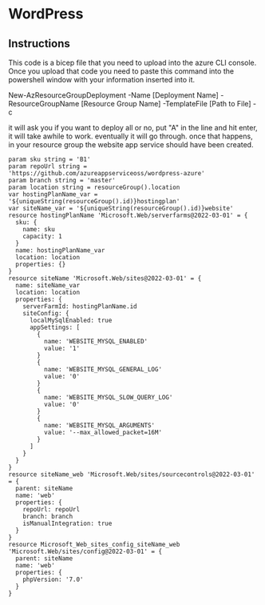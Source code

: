 # WordPress

## Instructions

This code is a bicep file that you need to upload into the azure CLI console.
Once you upload that code you need to paste this command into the powershell window with your information inserted into it. 

New-AzResourceGroupDeployment -Name [Deployment Name] -ResourceGroupName [Resource Group Name] -TemplateFile [Path to File] -c

it will ask you if you want to deploy all or no, put "A" in the line and hit enter, it will take awhile to work. eventually it will go through.
once that happens, in your resource group the website app service should have been created. 
```
param sku string = 'B1'
param repoUrl string = 'https://github.com/azureappserviceoss/wordpress-azure'
param branch string = 'master'
param location string = resourceGroup().location
var hostingPlanName_var = '${uniqueString(resourceGroup().id)}hostingplan'
var siteName_var = '${uniqueString(resourceGroup().id)}website'
resource hostingPlanName 'Microsoft.Web/serverfarms@2022-03-01' = {
  sku: {
    name: sku
    capacity: 1
  }
  name: hostingPlanName_var
  location: location
  properties: {}
}
resource siteName 'Microsoft.Web/sites@2022-03-01' = {
  name: siteName_var
  location: location
  properties: {
    serverFarmId: hostingPlanName.id
    siteConfig: {
      localMySqlEnabled: true
      appSettings: [
        {
          name: 'WEBSITE_MYSQL_ENABLED'
          value: '1'
        }
        {
          name: 'WEBSITE_MYSQL_GENERAL_LOG'
          value: '0'
        }
        {
          name: 'WEBSITE_MYSQL_SLOW_QUERY_LOG'
          value: '0'
        }
        {
          name: 'WEBSITE_MYSQL_ARGUMENTS'
          value: '--max_allowed_packet=16M'
        }
      ]
    }
  }
}
resource siteName_web 'Microsoft.Web/sites/sourcecontrols@2022-03-01' = {
  parent: siteName
  name: 'web'
  properties: {
    repoUrl: repoUrl
    branch: branch
    isManualIntegration: true
  }
}
resource Microsoft_Web_sites_config_siteName_web 'Microsoft.Web/sites/config@2022-03-01' = {
  parent: siteName
  name: 'web'
  properties: {
    phpVersion: '7.0'
  }
}


```
